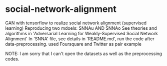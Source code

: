 # social-network-alignment
GAN with tensorflow to realize social network alignment (supervised learning) 
Reproducing two mdoels: SNNAu AND SNNAo
See theories and algorithms in 'Adversarial Learning for Weakly-Supervised Social Network Alignment'
In 'SNNA' file, see details in 'README.md', run the code after data-preprocessing.
used Foursquare and Twitter as pair example

NOTE: I am sorry that I can't open the datasets as well as the preprocessing codes.  